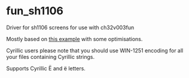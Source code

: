 # fun_sh1106
Driver for sh1106 screens for use with ch32v003fun

Mostly based on [this example](https://github.com/cnlohr/ch32v003fun/tree/master/examples/i2c_oled) with some optimisations.

Cyrillic users please note that you should use WIN-1251 encoding for all your files containing Cyrillic strings.

Supports Cyrillic Ё and ё letters.